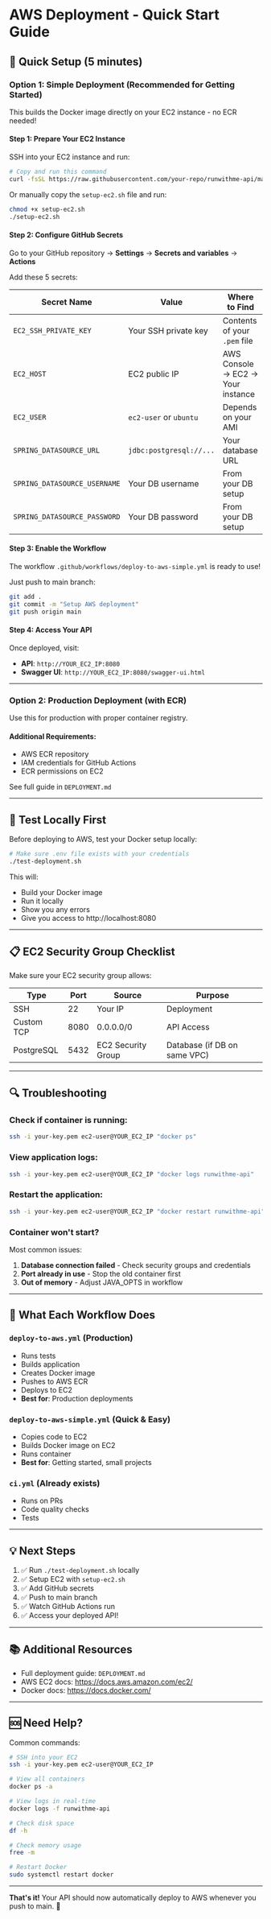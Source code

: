 # AWS Deployment - Quick Start Guide

## 🚀 Quick Setup (5 minutes)

### Option 1: Simple Deployment (Recommended for Getting Started)

This builds the Docker image directly on your EC2 instance - no ECR needed!

#### Step 1: Prepare Your EC2 Instance

SSH into your EC2 instance and run:

```bash
# Copy and run this command
curl -fsSL https://raw.githubusercontent.com/your-repo/runwithme-api/main/setup-ec2.sh | bash
```

Or manually copy the `setup-ec2.sh` file and run:

```bash
chmod +x setup-ec2.sh
./setup-ec2.sh
```

#### Step 2: Configure GitHub Secrets

Go to your GitHub repository → **Settings** → **Secrets and variables** → **Actions**

Add these 5 secrets:

| Secret Name | Value | Where to Find |
|------------|-------|---------------|
| `EC2_SSH_PRIVATE_KEY` | Your SSH private key | Contents of your `.pem` file |
| `EC2_HOST` | EC2 public IP | AWS Console → EC2 → Your instance |
| `EC2_USER` | `ec2-user` or `ubuntu` | Depends on your AMI |
| `SPRING_DATASOURCE_URL` | `jdbc:postgresql://...` | Your database URL |
| `SPRING_DATASOURCE_USERNAME` | Your DB username | From your DB setup |
| `SPRING_DATASOURCE_PASSWORD` | Your DB password | From your DB setup |

#### Step 3: Enable the Workflow

The workflow `.github/workflows/deploy-to-aws-simple.yml` is ready to use!

Just push to main branch:

```bash
git add .
git commit -m "Setup AWS deployment"
git push origin main
```

#### Step 4: Access Your API

Once deployed, visit:
- **API**: `http://YOUR_EC2_IP:8080`
- **Swagger UI**: `http://YOUR_EC2_IP:8080/swagger-ui.html`

---

### Option 2: Production Deployment (with ECR)

Use this for production with proper container registry.

#### Additional Requirements:
- AWS ECR repository
- IAM credentials for GitHub Actions
- ECR permissions on EC2

See full guide in `DEPLOYMENT.md`

---

## 🧪 Test Locally First

Before deploying to AWS, test your Docker setup locally:

```bash
# Make sure .env file exists with your credentials
./test-deployment.sh
```

This will:
- Build your Docker image
- Run it locally
- Show you any errors
- Give you access to http://localhost:8080

---

## 📋 EC2 Security Group Checklist

Make sure your EC2 security group allows:

| Type | Port | Source | Purpose |
|------|------|--------|---------|
| SSH | 22 | Your IP | Deployment |
| Custom TCP | 8080 | 0.0.0.0/0 | API Access |
| PostgreSQL | 5432 | EC2 Security Group | Database (if DB on same VPC) |

---

## 🔍 Troubleshooting

### Check if container is running:
```bash
ssh -i your-key.pem ec2-user@YOUR_EC2_IP "docker ps"
```

### View application logs:
```bash
ssh -i your-key.pem ec2-user@YOUR_EC2_IP "docker logs runwithme-api"
```

### Restart the application:
```bash
ssh -i your-key.pem ec2-user@YOUR_EC2_IP "docker restart runwithme-api"
```

### Container won't start?
Most common issues:
1. **Database connection failed** - Check security groups and credentials
2. **Port already in use** - Stop the old container first
3. **Out of memory** - Adjust JAVA_OPTS in workflow

---

## 🎯 What Each Workflow Does

### `deploy-to-aws.yml` (Production)
- Runs tests
- Builds application
- Creates Docker image
- Pushes to AWS ECR
- Deploys to EC2
- **Best for**: Production deployments

### `deploy-to-aws-simple.yml` (Quick & Easy)
- Copies code to EC2
- Builds Docker image on EC2
- Runs container
- **Best for**: Getting started, small projects

### `ci.yml` (Already exists)
- Runs on PRs
- Code quality checks
- Tests

---

## 💡 Next Steps

1. ✅ Run `./test-deployment.sh` locally
2. ✅ Setup EC2 with `setup-ec2.sh`
3. ✅ Add GitHub secrets
4. ✅ Push to main branch
5. ✅ Watch GitHub Actions run
6. ✅ Access your deployed API!

---

## 📚 Additional Resources

- Full deployment guide: `DEPLOYMENT.md`
- AWS EC2 docs: https://docs.aws.amazon.com/ec2/
- Docker docs: https://docs.docker.com/

---

## 🆘 Need Help?

Common commands:

```bash
# SSH into your EC2
ssh -i your-key.pem ec2-user@YOUR_EC2_IP

# View all containers
docker ps -a

# View logs in real-time
docker logs -f runwithme-api

# Check disk space
df -h

# Check memory usage
free -m

# Restart Docker
sudo systemctl restart docker
```

---

**That's it!** Your API should now automatically deploy to AWS whenever you push to main. 🎉

